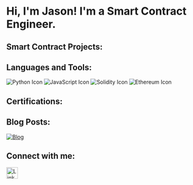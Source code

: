 # Hi, I'm Jason! I'm a Smart Contract Engineer.

## Smart Contract Projects:

## Languages and Tools:
![Python Icon](https://img.icons8.com/color/48/000000/python.png)
![JavaScript Icon](https://img.icons8.com/color/48/000000/javascript.png)
![Solidity Icon](https://img.icons8.com/color/48/000000/solidity.png)
![Ethereum Icon](https://img.icons8.com/color/48/000000/ethereum.png)

## Certifications:

## Blog Posts:
[![Blog](https://img.shields.io/badge/Read%20Blog-Leveraging%20Smart%20Contracts%20to%20Combat%20Insider%20Cybersecurity%20Threats-darkblue)](https://medium.com/@jasonvictor19/leveraging-smart-contracts-to-combat-insider-cybersecurity-threats-613f6052caec)


## Connect with me:

<a href="https://linkedin.com">
  <img align="left" alt="LinkedIn" width="30px" src="https://img.icons8.com/fluent/48/000000/linkedin.png" />
</a>

<!-- Make sure to add some space after the icons -->
<br />
<br />

<!-- Now add your actual link references below -->
[linkedin]: https://linkedin.com

